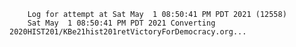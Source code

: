         Log for attempt at Sat May  1 08:50:41 PM PDT 2021 (12558)
        Sat May  1 08:50:41 PM PDT 2021 Converting 2020HIST201/KBe21hist201retVictoryForDemocracy.org...
